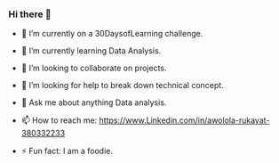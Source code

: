 ### Hi there 👋






- 🔭 I’m currently on a 30DaysofLearning challenge.
- 🌱 I’m currently learning Data Analysis.


- 👯 I’m looking to collaborate on projects.
- 🤔 I’m looking for help to break down technical concept.
- 💬 Ask me about anything Data analysis.
- 📫 How to reach me: https://www.Linkedin.com/in/awolola-rukayat-380332233

- ⚡ Fun fact: I am a foodie.

